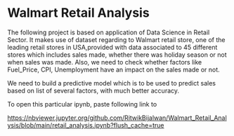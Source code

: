 # Walmart Retail Analysis

The following project is based on application of Data Science in Retail Sector. It makes use of dataset regarding to Walmart retail store, one of the leading retail stores in USA,provided with data associated to 45 different stores which includes sales made, whether there was holiday season or not when sales was made. Also, we need to check whether factors like Fuel_Price, CPI, Unemployment have an impact on the sales made or not.

We need to build a predictive model which is to be used to predict sales based on list of several factors, with much better accuracy.

To open this particular ipynb, paste following link to 
 
 https://nbviewer.jupyter.org/github.com/RitwikBijalwan/Walmart_Retail_Analysis/blob/main/retail_analysis.ipynb?flush_cache=true
